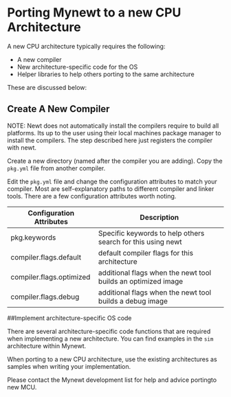 # Porting Mynewt to a new CPU Architecture

A new CPU architecture typically requires the following:

* A new compiler
* New architecture-specific code for the OS
* Helper libraries to help others porting to the same architecture


These are discussed below:

## Create A New Compiler

NOTE: Newt does not automatically install the compilers require to build all platforms.  Its up to the user using their local machines package manager to install the compilers.  The step described here just registers the compiler with newt.  

Create a new directory (named after the compiler you are adding). Copy the `pkg.yml` file from another compiler.  

Edit the `pkg.yml` file and change the configuration attributes to match your compiler.  Most are self-explanatory paths to different compiler and linker tools.  There are a few configuration attributes worth noting.

| **Configuration Attributes** | **Description** |
|-----------|-------------|
| pkg.keywords | Specific keywords to help others search for this using newt |
| compiler.flags.default |   default compiler flags for this architecture |
| compiler.flags.optimized | additional flags when the newt tool builds an optimized image |
| compiler.flags.debug |   additional flags when the newt tool builds a debug image|

##Implement architecture-specific OS code

There are several architecture-specific code functions that are required when implementing a new architecture.  You can find examples in the `sim` architecture within Mynewt.

When porting to a new CPU architecture, use the existing architectures as samples when writing your implementation.

Please contact the Mynewt development list for help and advice portingto new MCU.





